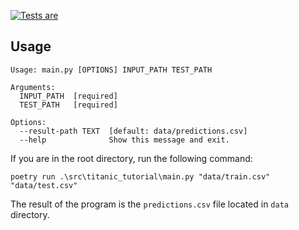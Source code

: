[![Tests are](https://github.com/NiceeeTry/titanic-tutorial/actions/workflows/python-app.yml/badge.svg)](https://github.com/NiceeeTry/titanic-tutorial/actions/workflows/python-app.yml)
## Usage
```
Usage: main.py [OPTIONS] INPUT_PATH TEST_PATH

Arguments:
  INPUT_PATH  [required]
  TEST_PATH   [required]

Options:
  --result-path TEXT  [default: data/predictions.csv]
  --help              Show this message and exit.
```

If you are in the root directory, run the following command:
```
poetry run .\src\titanic_tutorial\main.py "data/train.csv" "data/test.csv"
```
The result of the program is the `predictions.csv` file located in `data` directory.
